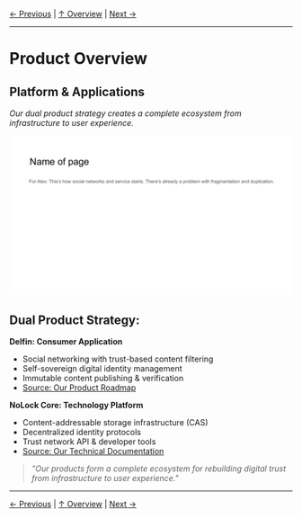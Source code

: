 [← Previous](slide15.md) | [↑ Overview](../README.md) | [Next →](slide17.md)

---

# Product Overview

## Platform & Applications

*Our dual product strategy creates a complete ecosystem from infrastructure to user experience.*

![Product Overview](../images/slide7.png)


## Dual Product Strategy:

**Delfin: Consumer Application**
- Social networking with trust-based content filtering
- Self-sovereign digital identity management
- Immutable content publishing & verification
- [Source: Our Product Roadmap]()

**NoLock Core: Technology Platform**
- Content-addressable storage infrastructure (CAS)
- Decentralized identity protocols
- Trust network API & developer tools
- [Source: Our Technical Documentation]()

> *"Our products form a complete ecosystem for rebuilding digital trust from infrastructure to user experience."*



---

[← Previous](slide15.md) | [↑ Overview](../README.md) | [Next →](slide17.md)

